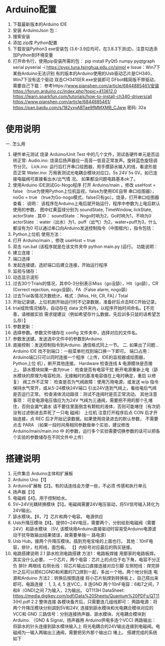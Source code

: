 # Arduino配置
1. 下载最新版本的Arduino IDE
2. 安装 ArduinoJson 包：
1. 搜索安装
2. 添加.zip库
Python配置
1. 下载安装Python3 exe安装包 (3.6-3.9应均可，在3.8.3下测试)，注意勾选添加Python到环境变量
2. 打开命令⾏，使⽤pip安装所需的包：
pip install PyQt5 numpy pyqtgraph serial pyserial -i https://pypi.tuna.tsinghua.edu.cn/simpl
e
Issue：Win7下某些Arduino⽆法识别
有的版本的Arduino使⽤的Usb驱动芯⽚是CH340，Win7下没有这个驱动
双击CH341SER.exe安装即可
DFbot精简版不带驱动，需要⾃⼰下载：
参考https://www.pianshen.com/article/6844885461/安装
https://forum.arduino.cc/index.php?topic=413812.0
https://learn.sparkfun.com/tutorials/how-to-install-ch340-drivers/all
https://www.pianshen.com/article/6844885461/
https://pan.baidu.com/s/182yxyABTae9fMMXMB_CJww 密码: 32a

# 使用说明
⼀. 怎么⽤
1. 硬件单元测试
烧录 Arduino/Unit Test 中的⼏个⽂件，测试各硬件单元是否运转正常:
Audio.ino: 烧录后扬声器应⼀⾼⾳⼀低⾳正常发声。旋转蓝⾊旋钮调节分⻉。
Lick.ino: 运⾏后打开串⼝绘图器，⽤⼿摸舔⽔输⼊的线，看波形是否正常
Water.ino: 万⽤表测试光电耦合模块对应⼝，5s 24V 5s 0V。如已连接电磁阀可直接看出⽔/出⽓情
况。
如果都没问题电路基本ok了。
2. 使⽤Arduino IDE测试Go-Nogo程序
打开 Arduino/main ，修改 useHost = false （true为使⽤Python上位机监视，false为使⽤IDE⾃带
串⼝绘图器）， noGo = true （true为Go-nogo模式，false只有go）。烧录，打开串⼝绘图器查看：
说明：
该程序在Arduino上电后就开始运⾏，程序中参数为上电后默认使⽤的参数。
图中红⻩蓝绿分别为 soundState, TimeWindow, lickState, actorState . 其中：
soundState ：Nogo时响为2，Go时响为1，不响为0
actorState ：water（出⽔）为1，puff（出⽓）为2，water+puff为3，什么都没有为0
可以通过串⼝向Arduino发送控制指令（中图框内），指令包括：
3. Python上位机
使⽤⽅法：
1. 打开 Arduino/main ，修改 useHost = true
2. 双击 run.bat (该程序就是在该⽂件夹中 python main.py )运⾏。
功能说明：
1. 建⽴连接：
1. 端⼝选择
2. 发起连接键。选好端⼝后建⽴连接，开始运⾏程序
2. 监视与储存：
1. 动态显示波形
2. 过去30个Trials的情况，其中0-3分别表示Miss（go没舔），Hit（go舔），CR (Correct
rejection, nogo没舔)，FA（False alarm, nogo舔）
3. 过去Trial各情况次数统计。格式：[Miss, Hit, CR, FA] / Total
4. 开始记录键。上位机刚开始运⾏时不记录数据，准备好后点击REC开始记录。
5. trial成败情况储存。⾃动存在 data ⽂件夹内，以程序开始时间命名。【不完善，请根据实验
需求提建议（例如希望存什么数据，先后训多只⿏的话希望怎么存）】
3. 参数更新：
1. 选择参数。参数⽂件储存在 config ⽂件夹中，选择对应的⽂件名。
2. 参数发送键。发送选中⽂件中的参数到Arduino.
4. 直接控制：发送控制指令到Arduino. 通信格式同上⼀节。
⼆. 如果出了问题...
Arduino IDE
找不到端⼝：⼀般菜单栏找到端⼝换⼀下即可。
端⼝占⽤：Arduino端⼝只可以同时连接⼀个程序（上传，IDE的监视器或绘图器，Python上位
机），断开其他连接。
Hardware
检查连线 & 电源模块是否接上。
舔⽔模块如果⼀直为true：
检查是否有电容⼲扰
断开电源重新上电（舔⽔模块的原理为电容检测，⽆接触时的基准电容值在上电时确定，重启
以修复）
阀⼯作不正常：
检查是否为⽓阀故障：使⽤万⽤电源，或发送 w/p 指令保持⽔⽓常开，或从5-24模块24V端⼝
引出24V连到⽓阀上，看给电后⽓阀是否运⾏正常。
检查液体流动路径：测试不连阀时是否正常流动。
其他注意事项：
可变电源电压值应为为24V
⽓阀为三通阀，需要把不⽤的那个孔堵住，否则会漏⽓漏⽔
请不要往⾥⾯倒含有颗粒的液体，否则可能堵住（有次奶没有过滤倒进去弄死了⼀只电
磁阀）
上位机
注意打开程序后点 CON 后才开始连接，点 REC 后才开始记录数据。如果使⽤烧录进去的默认参数，
不需要点击 PARA （如果⼀段时间⽤相同参数做单个实验，建议修改 Arduino/main/main.ino 中
的参数，运⾏多个实验需要切换参数的话可以把各个实验的参数储存在不同⽂件中上传）
# 搭建说明
1. 元件集合
Arduino主体和扩展板
1. Arduino Uno【1】
2. Arduino扩展板【2】。有的话连线会⽅便⼀些，不必须
传感和执⾏单元
3. 扬声器【3】
4. 电磁阀【4】。⽤于控制给⽔。
5. 5V~24V光耦转换模块【5】。电磁阀需要24V电压驱动，将5V信号输⼊转化为24V输出。
6. 舔⽔模块。【6，7】芯⽚和两个电容。
电源供应
7. Usb升降压模块【8】。提供0~24V电压，需要两个，分别给到电磁阀（需要24V）和舔⽔模块
（5V, 该模块⽤Arduino直接驱动时容易受Arduino电源波动⼲扰导致输出结果错误，故需要单独⼀
路电源）
8. Usb Hub。接两个升降压模块。插到充电宝啥的上⾯也⾏。
其他：10nF电容，排针，杜邦线，⾯包板。
【】内标号对应最后的购买链接。
2. 电路搭建说明
2.1 舔⽔检测电路搭建
⽅法1：电路板焊接
⽤那家的电路板焊。其实没什么必要。
⼀个芯⽚，两个电容：芯⽚上的点位于右下⻆，电容不分正负
排针
两根线
右侧⻓线：将芯⽚输出⼝直接连接对应引脚
左侧短线：焊完排针之后可以把6⼝GND和闲置的7⼝焊到⼀起，多出⼀个地。两个地分别连
电源和Arduino
⽅法2：转换后按图连接
将⼩芯⽚贴焊到转换板上，⾃⼰搭出来即可。电路连接：
1, 3, 4, 5 连VCC，8 连GND
两个10nF电容：6和7之间，7和8（GND)之间
7为输⼊，2为输出。
QT113H DataSheet: https://media.digikey.com/pdf/Data%20Sheets/Quantum%20PDFs/QT11
3(H).pdf
2.2 整体连接
各模块备⻬后，只需要连⼏组线即可：
两路电源：将两个升降压模块分别调到5V和24V, 连接到舔⽔模块和光电耦合模块对应的VCC和
GND
三路信号：分别连接扬声器、舔⽔模块、光电耦合模块到Arduino. （GND & Signal，扬声器⽤
Arduino供电多连个VCC)
两路输出：
将舔⽔的针头连接到舔⽔模块输⼊上
将光电耦合的24V输出连接到电磁阀。电磁阀为⼀输⼊两输出三通阀，需要把另外那个输出⼝
堵上。
搭建完成的系统如下
